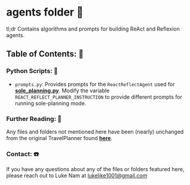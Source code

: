 # **agents** folder 📂

tl;dr Contains algorithms and prompts for building ReAct and Reflexion agents.

## **Table of Contents: 📔**

### **Python Scripts: 🐍**

- `prompts.py`: Provides prompts for the `ReactReflectAgent` used for **[sole_planning.py](../tools/planner/sole_planning.py)**. Modify the variable `REACT_REFLECT_PLANNER_INSTRUCTION` to provide different prompts for running sole-planning mode.

### **Further Reading: 🔎**
Any files and folders not mentioned here have been (nearly) unchanged from the original TravelPlanner found **[here](https://github.com/OSU-NLP-Group/TravelPlanner/tree/90a786d4c5a660aa8ec583dfd40b4d6b058755c8/agents)**.

### **Contact: ☎️**
If you have any questions about any of the files or folders featured here, please reach out to Luke Nam at [lukelike1001@gmail.com](mailto:lukelike1001@gmail.com)

